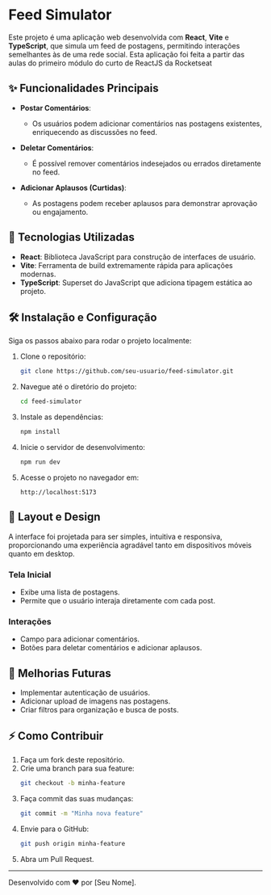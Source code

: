 # Feed Simulator

Este projeto é uma aplicação web desenvolvida com **React**, **Vite** e **TypeScript**, que simula um feed de postagens, permitindo interações semelhantes às de uma rede social.
Esta aplicação foi feita a partir das aulas do primeiro módulo do curto de ReactJS da Rocketseat

## ✨ Funcionalidades Principais

- **Postar Comentários**:
  - Os usuários podem adicionar comentários nas postagens existentes, enriquecendo as discussões no feed.

- **Deletar Comentários**:
  - É possível remover comentários indesejados ou errados diretamente no feed.

- **Adicionar Aplausos (Curtidas)**:
  - As postagens podem receber aplausos para demonstrar aprovação ou engajamento.

## 🚀 Tecnologias Utilizadas

- **React**: Biblioteca JavaScript para construção de interfaces de usuário.
- **Vite**: Ferramenta de build extremamente rápida para aplicações modernas.
- **TypeScript**: Superset do JavaScript que adiciona tipagem estática ao projeto.

## 🛠️ Instalação e Configuração

Siga os passos abaixo para rodar o projeto localmente:

1. Clone o repositório:
   ```bash
   git clone https://github.com/seu-usuario/feed-simulator.git
   ```

2. Navegue até o diretório do projeto:
   ```bash
   cd feed-simulator
   ```

3. Instale as dependências:
   ```bash
   npm install
   ```

4. Inicie o servidor de desenvolvimento:
   ```bash
   npm run dev
   ```

5. Acesse o projeto no navegador em:
   ```
   http://localhost:5173
   ```

## 🎨 Layout e Design

A interface foi projetada para ser simples, intuitiva e responsiva, proporcionando uma experiência agradável tanto em dispositivos móveis quanto em desktop.

### Tela Inicial
- Exibe uma lista de postagens.
- Permite que o usuário interaja diretamente com cada post.

### Interações
- Campo para adicionar comentários.
- Botões para deletar comentários e adicionar aplausos.

## 🔧 Melhorias Futuras

- Implementar autenticação de usuários.
- Adicionar upload de imagens nas postagens.
- Criar filtros para organização e busca de posts.

## ⚡ Como Contribuir

1. Faça um fork deste repositório.
2. Crie uma branch para sua feature:
   ```bash
   git checkout -b minha-feature
   ```
3. Faça commit das suas mudanças:
   ```bash
   git commit -m "Minha nova feature"
   ```
4. Envie para o GitHub:
   ```bash
   git push origin minha-feature
   ```
5. Abra um Pull Request.

---

Desenvolvido com ❤ por [Seu Nome].


